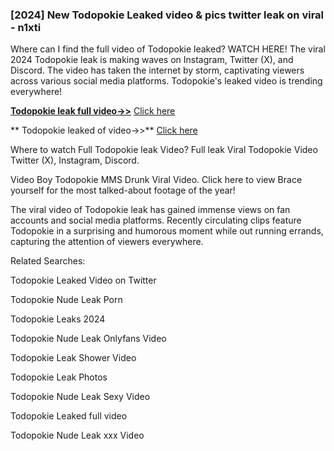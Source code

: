 ### [2024] New  Todopokie Leaked video & pics twitter leak on viral - n1xti
Where can I find the full video of  Todopokie leaked? WATCH HERE! The viral 2024  Todopokie leak is making waves on Instagram, Twitter (X), and Discord. The video has taken the internet by storm, captivating viewers across various social media platforms.  Todopokie's leaked video is trending everywhere!


**[ Todopokie leak full video->>](http://wildbook.top/wildbook8git)** [Click here](http://wildbook.top/wildbook8git)

** Todopokie leaked of video->>** [Click here](http://wildbook.top/wildbook8git)


Where to watch Full  Todopokie leak Video? Full leak Viral  Todopokie Video Twitter (X), Instagram, Discord.

Video Boy  Todopokie MMS Drunk Viral Video. Click here to view Brace yourself for the most talked-about footage of the year!

The viral video of  Todopokie leak has gained immense views on fan accounts and social media platforms. Recently circulating clips feature  Todopokie in a surprising and humorous moment while out running errands, capturing the attention of viewers everywhere.


Related Searches:

 Todopokie Leaked Video on Twitter

 Todopokie Nude Leak Porn

 Todopokie Leaks 2024

 Todopokie Nude Leak Onlyfans Video

 Todopokie Leak Shower Video

 Todopokie Leak Photos

 Todopokie Nude Leak Sexy Video

 Todopokie Leaked full video

 Todopokie Nude Leak xxx Video

